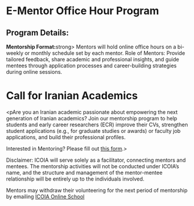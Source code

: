 # E-Mentor Office Hour Program

<h2 id="details">Program Details:</h2>
<p id="format">
<strong>Mentorship Format:</strong>strong> Mentors will hold online office hours on a bi-weekly or monthly schedule set by each mentor.
Role of Mentors: Provide tailored feedback, share academic and professional insights, and guide mentees through application processes and career-building strategies during online sessions.
</p>


# Call for Iranian Academics

<pAre you an Iranian academic passionate about empowering the next generation of Iranian academics? Join our mentorship program to help students and early career researchers (ECR) improve their CVs, strengthen student applications (e.g., for graduate studies or awards) or faculty job applications, and build their professional profiles.

Interested in Mentoring? Please fill out <a href="https://forms.gle/BxQdRLpsPhzMFyok7">this form</a>.>
</p>

<p id="disclaim">Disclaimer:</strong>
ICOIA will serve solely as a facilitator, connecting mentors and mentees. The mentorship activities will not be conducted under ICOIA’s name, and the structure and management of the mentor-mentee relationship will be entirely up to the individuals involved.

Mentors may withdraw their volunteering for the next period of mentorship by emailing <a href="icoia.onlineschool@gmail.com">ICOIA Online School</a>
</p>
